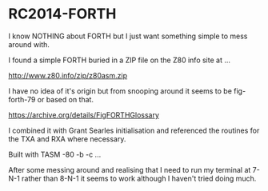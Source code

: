 # RC2014-FORTH

I know NOTHING about FORTH but I just want something simple to mess around with.

I found a simple FORTH buried in a ZIP file on the Z80 info site at ...

http://www.z80.info/zip/z80asm.zip

I have no idea of it's origin but from snooping around it seems to be fig-forth-79 or based on that.

https://archive.org/details/FigFORTHGlossary

I combined it with Grant Searles initialisation and referenced the routines for the TXA and RXA where necessary.

Built with TASM -80 -b -c ...

After some messing around and realising that I need to run my terminal at 7-N-1 rather than 8-N-1 it seems to work although
I haven't tried doing much.


